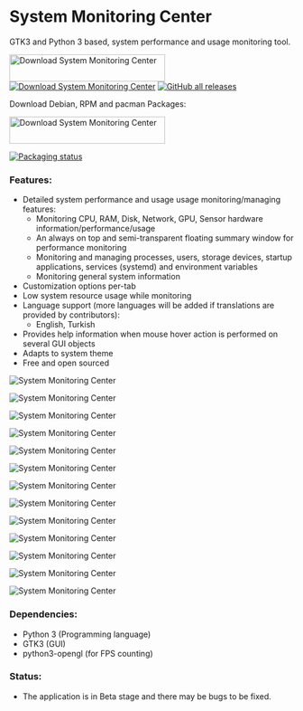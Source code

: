# System Monitoring Center

GTK3 and Python 3 based, system performance and usage monitoring tool.

<a href="https://sourceforge.net/projects/system-monitoring-center/files/latest/download"><img alt="Download System Monitoring Center" src="https://a.fsdn.com/con/app/sf-download-button" width=276 height=48 srcset="https://a.fsdn.com/con/app/sf-download-button?button_size=2x 2x"></a>
</a>
<a href="https://sourceforge.net/projects/system-monitoring-center/files/latest/download"><img alt="Download System Monitoring Center" src="https://img.shields.io/sourceforge/dt/system-monitoring-center.svg" ></a>
</a>
<a href="https://github.com/hakandundar34coding/system-monitoring-center/releases"><img alt="GitHub all releases" src="https://img.shields.io/github/downloads/hakandundar34coding/system-monitoring-center/total"></a>



Download Debian, RPM and pacman Packages:

<a href="https://sourceforge.net/projects/system-monitoring-center/files"><img alt="Download System Monitoring Center" src="https://a.fsdn.com/con/app/sf-download-button" width=276 height=48 srcset="https://a.fsdn.com/con/app/sf-download-button?button_size=2x 2x"></a>
</a>

<a href="https://repology.org/project/system-monitoring-center/versions">
    <img src="https://repology.org/badge/vertical-allrepos/system-monitoring-center.svg" alt="Packaging status">
</a>

### Features:
* Detailed system performance and usage usage monitoring/managing features:
    * Monitoring CPU, RAM, Disk, Network, GPU, Sensor hardware information/performance/usage
    * An always on top and semi-transparent floating summary window for performance monitoring
    * Monitoring and managing processes, users, storage devices, startup applications, services (systemd) and environment variables
    * Monitoring general system information
* Customization options per-tab
* Low system resource usage while monitoring
* Language support (more languages will be added if translations are provided by contributors):
    * English, Turkish
* Provides help information when mouse hover action is performed on several GUI objects
* Adapts to system theme
* Free and open sourced



![System Monitoring Center](screenshots/cpu_tab_dark_system_theme.png)

![System Monitoring Center](screenshots/cpu_tab_white_system_theme.png)

![System Monitoring Center](screenshots/cpu_tab_per_core_dark_system_theme.png)

![System Monitoring Center](screenshots/network_tab_dark_system_theme.png)

![System Monitoring Center](screenshots/gpu_tab_dark_system_theme.png)

![System Monitoring Center](screenshots/sensors_tab_dark_system_theme.png)

![System Monitoring Center](screenshots/processes_list_view_dark_system_theme.png)

![System Monitoring Center](screenshots/processes_tree_view_dark_system_theme.png)

![System Monitoring Center](screenshots/storage_tab_dark_system_theme.png)

![System Monitoring Center](screenshots/startup_tab_dark_system_theme.png)

![System Monitoring Center](screenshots/services_tab_dark_system_theme.png)

![System Monitoring Center](screenshots/environment_variables_tab_dark.png)

![System Monitoring Center](screenshots/system_tab_dark_system_theme.png)


### Dependencies:
* Python 3 (Programming language)
* GTK3 (GUI)
* python3-opengl (for FPS counting)

### Status:
* The application is in Beta stage and there may be bugs to be fixed.
